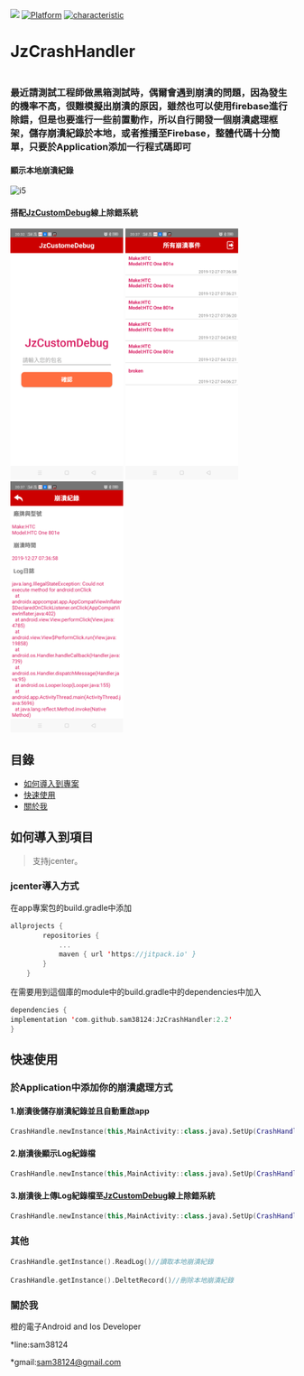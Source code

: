 [![](https://jitpack.io/v/sam38124/JzCrashHandler.svg)](https://jitpack.io/#sam38124/JzCrashHandler)
[![Platform](https://img.shields.io/badge/平台-%20Android%20-brightgreen.svg)](https://github.com/sam38124)
[![characteristic](https://img.shields.io/badge/特點-%20輕量級%20%7C%20簡單易用%20%20%7C%20穩定%20-brightgreen.svg)](https://github.com/sam38124)
# JzCrashHandler
### <br> 最近請測試工程師做黑箱測試時，偶爾會遇到崩潰的問題，因為發生的機率不高，很難模擬出崩潰的原因，雖然也可以使用firebase進行除錯，但是也要進行一些前置動作，所以自行開發一個崩潰處理框架，儲存崩潰紀錄於本地，或者推播至Firebase，整體代碼十分簡單，只要於Application添加一行程式碼即可

#### 顯示本地崩潰紀錄

<img src="https://github.com/sam38124/JzCrashHandler/blob/master/IMG_mdny8p.gif" width = "200"  alt="i5" /> 

#### 搭配[JzCustomDebug](https://github.com/sam38124/JzCustomDebug)線上除錯系統

<img src="https://github.com/sam38124/JzCustomDebug/blob/master/i1.png" width = "200"  alt="i1" />  <img src="https://github.com/sam38124/JzCustomDebug/blob/master/i2.png" width = "200"  alt="i2" />  <img src="https://github.com/sam38124/JzCustomDebug/blob/master/i3.png" width = "200"  alt="i3" />

## 目錄
* [如何導入到專案](#Import)
* [快速使用](#Use)
* [關於我](#About)

<a name="Import"></a>
## 如何導入到項目
> 支持jcenter。 <br/>

### jcenter導入方式
在app專案包的build.gradle中添加
```kotlin
allprojects {
		repositories {
			...
			maven { url 'https://jitpack.io' }
		}
	}
```

在需要用到這個庫的module中的build.gradle中的dependencies中加入
```kotlin
dependencies {
implementation 'com.github.sam38124:JzCrashHandler:2.2'
}
```
<a name="Use"></a>
## 快速使用

### 於Application中添加你的崩潰處理方式 

#### 1.崩潰後儲存崩潰紀錄並且自動重啟app
```kotlin
CrashHandle.newInstance(this,MainActivity::class.java).SetUp(CrashHandle.RESTART)
```
#### 2.崩潰後顯示Log紀錄檔
```kotlin
CrashHandle.newInstance(this,MainActivity::class.java).SetUp(CrashHandle.SHOW_CRASH_MESSAGE)
```
#### 3.崩潰後上傳Log紀錄檔至[JzCustomDebug](https://github.com/sam38124/JzCustomDebug)線上除錯系統
```kotlin
CrashHandle.newInstance(this,MainActivity::class.java).SetUp(CrashHandle.UPLOAD_CRASH_MESSAGE)
```
### 其他 
```kotlin
CrashHandle.getInstance().ReadLog()//讀取本地崩潰紀錄

CrashHandle.getInstance().DeltetRecord()//刪除本地崩潰紀錄
```
<a name="About"></a>
### 關於我
橙的電子Android and Ios Developer

*line:sam38124

*gmail:sam38124@gmail.com

